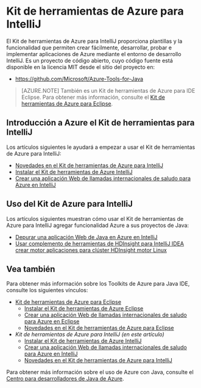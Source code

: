 <properties
    pageTitle="Kit de herramientas de Azure para IntelliJ | Microsoft Azure"
    description="Obtenga información sobre el Kit de herramientas de Azure para IntelliJ."
    services=""
    documentationCenter="java"
    authors="rmcmurray"
    manager="wpickett"
    editor=""/>

<tags
    ms.service="multiple"
    ms.workload="na"
    ms.tgt_pltfrm="multiple"
    ms.devlang="Java"
    ms.topic="article"
    ms.date="09/20/2016" 
    ms.author="robmcm;asirveda"/>

# <a name="azure-toolkit-for-intellij"></a>Kit de herramientas de Azure para IntelliJ

El Kit de herramientas de Azure para IntelliJ proporciona plantillas y la funcionalidad que permiten crear fácilmente, desarrollar, probar e implementar aplicaciones de Azure mediante el entorno de desarrollo IntelliJ. Es un proyecto de código abierto, cuyo código fuente está disponible en la licencia MIT desde el sitio del proyecto en:

* <https://github.com/Microsoft/Azure-Tools-for-Java>

> [AZURE.NOTE] También es un Kit de herramientas de Azure para IDE Eclipse. Para obtener más información, consulte el [Kit de herramientas de Azure para Eclipse].

## <a name="getting-started-with-the-azure-toolkit-for-intellij"></a>Introducción a Azure el Kit de herramientas para IntelliJ

Los artículos siguientes le ayudará a empezar a usar el Kit de herramientas de Azure para IntelliJ:

* [Novedades en el Kit de herramientas de Azure para IntelliJ]
* [Instalar el Kit de herramientas de Azure IntelliJ]
* [Crear una aplicación Web de llamadas internacionales de saludo para Azure en IntelliJ]

## <a name="using-the-azure-toolkit-for-intellij"></a>Uso del Kit de Azure para IntelliJ

Los artículos siguientes muestran cómo usar el Kit de herramientas de Azure para IntelliJ agregar funcionalidad Azure a sus proyectos de Java:

* [Depurar una aplicación Web de Java en Azure en IntelliJ]
* [Usar complemento de herramientas de HDInsight para IntelliJ IDEA crear motor aplicaciones para clúster HDInsight motor Linux][HDInsight Tools Plugin for IntelliJ]

## <a name="see-also"></a>Vea también

Para obtener más información sobre los Toolkits de Azure para Java IDE, consulte los siguientes vínculos:

- [Kit de herramientas de Azure para Eclipse]
  - [Instalar el Kit de herramientas de Azure Eclipse]
  - [Crear una aplicación Web de llamadas internacionales de saludo para Azure en Eclipse]
  - [Novedades en el Kit de herramientas de Azure para Eclipse]
- *Kit de herramientas de Azure para IntelliJ (en este artículo)*
  - [Instalar el Kit de herramientas de Azure IntelliJ]
  - [Crear una aplicación Web de llamadas internacionales de saludo para Azure en IntelliJ]
  - [Novedades en el Kit de herramientas de Azure para IntelliJ]

Para obtener más información sobre el uso de Azure con Java, consulte el [Centro para desarrolladores de Java de Azure].

<!-- URL List -->

[Kit de herramientas de Azure para Eclipse]: ./azure-toolkit-for-eclipse.md
[Azure Toolkit for IntelliJ]: ./azure-toolkit-for-intellij.md
[Crear una aplicación Web de llamadas internacionales de saludo para Azure en Eclipse]: ./app-service-web/app-service-web-eclipse-create-hello-world-web-app.md
[Crear una aplicación Web de llamadas internacionales de saludo para Azure en IntelliJ]: ./app-service-web/app-service-web-intellij-create-hello-world-web-app.md
[Instalar el Kit de herramientas de Azure Eclipse]: ./azure-toolkit-for-eclipse-installation.md
[Instalar el Kit de herramientas de Azure IntelliJ]: ./azure-toolkit-for-intellij-installation.md
[Novedades en el Kit de herramientas de Azure para Eclipse]: ./azure-toolkit-for-eclipse-whats-new.md
[Novedades en el Kit de herramientas de Azure para IntelliJ]: ./azure-toolkit-for-intellij-whats-new.md

[Centro para desarrolladores de Java de Azure]: https://azure.microsoft.com/develop/java/

[Depurar una aplicación Web de Java en Azure en IntelliJ]: ./app-service-web/app-service-web-debug-java-web-app-in-intellij.md
[HDInsight Tools Plugin for IntelliJ]: ./hdinsight/hdinsight-apache-spark-intellij-tool-plugin.md